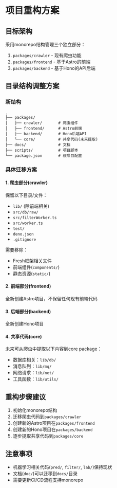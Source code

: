 # 项目重构方案

## 目标架构
采用monorepo结构管理三个独立部分：
1. `packages/crawler` - 现有爬虫功能
2. `packages/frontend` - 基于Astro的前端
3. `packages/backend` - 基于Hono的API后端

## 目录结构调整方案

### 新结构
```
.
├── packages/
│   ├── crawler/       # 爬虫组件
│   ├── frontend/      # Astro前端 
│   ├── backend/       # Hono后端API
│   └── core/          # 共享代码(未来提取)
├── docs/              # 文档
├── scripts/           # 项目脚本
└── package.json       # 根项目配置
```

### 具体迁移方案

#### 1. 爬虫部分(crawler)
保留以下目录/文件：
- `lib/` (除前端相关)
- `src/db/raw/` 
- `src/filterWorker.ts`
- `src/worker.ts`
- `test/`
- `deno.json`
- `.gitignore`

需要移除：
- Fresh框架相关文件
- 前端组件(`components/`)
- 静态资源(`static/`)

#### 2. 前端部分(frontend)
全新创建Astro项目，不保留任何现有前端代码

#### 3. 后端部分(backend)
全新创建Hono项目

#### 4. 共享代码(core)
未来可从爬虫中提取以下内容到core package：
- 数据库相关：`lib/db/`
- 消息队列：`lib/mq/`
- 网络请求：`lib/net/`
- 工具函数：`lib/utils/`

## 重构步骤建议

1. 初始化monorepo结构
2. 迁移爬虫代码到`packages/crawler`
3. 创建新的Astro项目在`packages/frontend`
4. 创建新的Hono项目在`packages/backend`
5. 逐步提取共享代码到`packages/core`

## 注意事项
- 机器学习相关代码(`pred/`, `filter/`, `lab/`)保持现状
- 文档(`doc/`)可以迁移到`docs/`目录
- 需要更新CI/CD流程支持monorepo